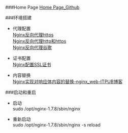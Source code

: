 ###Home Page
[Home Page_Github](https://github.com/cuber/ngx_http_google_filter_module/blob/master/README.zh-CN.md)  

###环境搭建
- 代理配置  
[Nginx反向代理https](http://blog.csdn.net/ikmb/article/details/7618172)  
[Nginx反向代理http和https](http://www.fedora.hk/linux/fuwu/show_20.html)  
[Nginx反向代理谷歌 ](https://zhgcao.github.io/2016/06/09/nginx-reverse-proxy-google/)


- 证书配置  
[Nginx配置SSL证书](http://www.linuxidc.com/Linux/2013-08/88271.htm) 

- 内容替换  
[Nginx实现对响应体内容的替换-nginx_web-ITPUB博客](http://blog.itpub.net/27043155/viewspace-732985/)  


###启动和重启
- 启动  
sudo /opt/nginx-1.7.8/sbin/nginx

- 重新启动  
sudo /opt/nginx-1.7.8/sbin/nginx -s reload 